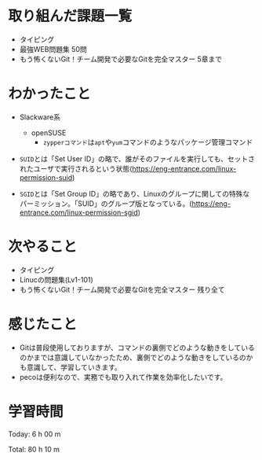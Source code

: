 # 取り組んだ課題一覧
- タイピング
- 最強WEB問題集 50問
- もう怖くないGit！チーム開発で必要なGitを完全マスター 5章まで

# わかったこと

- Slackware系
  - openSUSE
    - `zypperコマンド`は`apt`や`yum`コマンドのようなパッケージ管理コマンド

- `SUID`とは「Set User ID」の略で、誰がそのファイルを実行しても、セットされたユーザで実行されるという状態(https://eng-entrance.com/linux-permission-suid)
- `SGID`とは「Set Group ID」の略であり、Linuxのグループに関しての特殊なパーミッション。「SUID」のグループ版となっている。(https://eng-entrance.com/linux-permission-sgid)

# 次やること
- タイピング
- Linucの問題集(Lv1-101)
- もう怖くないGit！チーム開発で必要なGitを完全マスター 残り全て

# 感じたこと
- Gitは普段使用しておりますが、コマンドの裏側でどのような動きをしているのかまでは意識していなかったため、裏側でどのような動きをしているのかも意識して、学習していきます。
- pecoは便利なので、実務でも取り入れて作業を効率化したいです。


# 学習時間
Today: 6 h 00 m

Total: 80 h 10 m
